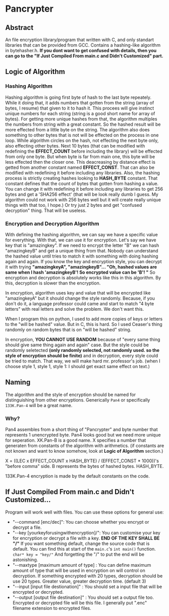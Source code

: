 # Pancrypter
## Abstract
An file encryption library/program that written with C, and only standart libraries that can be provided from GCC. Contains a hashing-like algorithm in bytehasher.h.
**If you dont want to get confused with details, then you can go to the "If Just Compiled From main.c and Didn't Customized" part.**
## Logic of Algorithm

### Hashing Algorithm
Hashing algorithm is going first byte of hash to the last byte repeately. While it doing that, it adds numbers that gotten from the string (array of bytes, I resume) that given to it to hash it.
This procees will give instinct unique numbers for each string (string is a good short name for array of bytes). For getting more unique hashes from that,
the algorithm multiples the numbers from string with a great constant. So the hashed result will be more effected from a little byte on the string. The algorithm also does
something to other bytes that is not will be effected on the process in one loop. While algorithm circles on the hash, not effecting the next byte only, also
effecting other bytes. Next 10 bytes (that can be modified with redefining the **EFFECT_COUNT** before including the library) will be effected from only one byte. But when byte is far from 
main one, this byte will be less effected then the closer one. This deacreasing by distance effect is getted from another constant named **EFFECT_CONST**. That can also be modified
with redefining it before including any libraries. Also, the hashing process is strictly creating hashes looking to **HASH_BYTE** constant. That constant defines that the count
of bytes that gotten from hashing a value. You can change it with redefining it before including any libraries to get 256 bytes and get a 'SHA256 effect' (that will be look really dumb I guess. My algorithm could not work with 256 bytes well
but it will create really unique things with that too, I hope.) Or try just 2 bytes and get "confused decryption" thing. That will be useless.

### Encryption and Decryption Algorithm
With defining the hashing algorithm, we can say we have a specific value for everything. With that, we can use it for encryption.
Let's say we have key that is "amazingkey". If we need to encrypt the letter "B" we can hash "amazingkeyB" and get a unique thing
from that. Nobody can understand the hashed value until tries to match it with something with doing hashing again and again. If you know
the key and encryption style, you can decrypt it with trying **"amazingkeyA", "amazingkeyB"... "Oh, hashed values are same when I hash
'amazingkeyB'! So encrypted value can be 'B'! "** So encryption and decryption is absolutely works like this in this algorithm. By this,
decryption is slower than the encryption.

In encryption, algorithm uses key and value that will be encrypted like "amazingkeyA" but it should change the style randomly. Because, if you don't do it,
a language professor could came and start to match "4 byte letters" with real letters and solve the problem. We don't want this.

When I program this on python, I used to add more copies of keys or letters to the "will be hashed" value. But in C, this is hard. So I used
Ceaser's thing randomly on random bytes that is on "will be hashed" string.

In encryption, **YOU CANNOT USE RANDOM** because of "every same thing should give same thing again and again" case. But the style
could be randomly seletected **(only randomly selected, not randomly used. so the style of encryption should be finite)** and in decryption,
every style could be tried to match. That way, we will make hard mr. professor's job. (when I choose style 1, style 1, style 1: I should get
exact same effect on text.)

## Naming
The algorithm and the style of encryption should be named for distinguishing from other encryptions. Generically ```Pan4``` or specifically ```133K.Pan-4``` will be a great name.

### Why?
Pan4 assembles from a short thing of "Pancrypter" and byte number that represents 1 unencrypted byte.
Pan4 looks good but we need more unique for seperation.
XK.Pan-B is a good name. X specifies a number that generaten from constants of the algorithm with arithmetics. (if constants are not known and want to know somehow, look at **Logic of Algorithm**
section.)

X = ((LEC x EFFECT_COUNT x HASH_BYTE) / (EFFECT_CONST * 1000))'s "before comma" side.
B represents the bytes of hashed bytes. HASH_BYTE.

133K.Pan-4 encryption is made by the default constants on the code.

## If Just Compiled From main.c and Didn't Customized...
Program will work well with files. You can use these options for general use:
- "--command [enc/dec]": You can choose whether you encrypt or decrypt a file.
- "--key [yourkeyforusingwithencryption]/": You can customise your key for encryption or decrypt a file with a key. **END OF THE KEY SHALL BE "/"** If you want something default, change the source code that is default. You can find this at start of the ```main.c```'s ```int main()``` function. ```char* key = "key/"``` And forgetting the "/" to put the end will be astonishing.
- "--maxtype [maximum amount of type] :  You can define maximum amount of type that will be used in encryption on will control on decryption. If something encrypted with 20 types, decryption should be use 20 types. Greater value, greater decryption time. (default 3)
- "--input [input file destionation]" : You should set a input file that will be encrypted or decrypted.
- "--output [output file destination]" : You should set a output file too. Encrypted or decrypted file will be this file. I generally put ".enc" filename extension to encrypted files.

